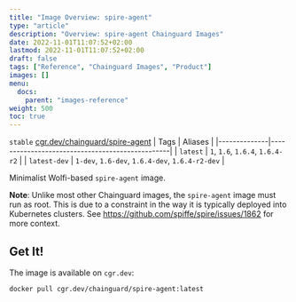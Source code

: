 ```yaml
---
title: "Image Overview: spire-agent"
type: "article"
description: "Overview: spire-agent Chainguard Images"
date: 2022-11-01T11:07:52+02:00
lastmod: 2022-11-01T11:07:52+02:00
draft: false
tags: ["Reference", "Chainguard Images", "Product"]
images: []
menu:
  docs:
    parent: "images-reference"
weight: 500
toc: true
---
```


`stable` [cgr.dev/chainguard/spire-agent](https://github.com/chainguard-images/images/tree/main/images/spire-agent)
| Tags         | Aliases                                         |
|--------------|-------------------------------------------------|
| `latest`     | `1`, `1.6`, `1.6.4`, `1.6.4-r2`                 |
| `latest-dev` | `1-dev`, `1.6-dev`, `1.6.4-dev`, `1.6.4-r2-dev` |



Minimalist Wolfi-based `spire-agent` image.

**Note**: Unlike most other Chainguard images, the `spire-agent` image must run as root.
This is due to a constraint in the way it is typically deployed into Kubernetes clusters.
See https://github.com/spiffe/spire/issues/1862 for more context.

## Get It!

The image is available on `cgr.dev`:

```
docker pull cgr.dev/chainguard/spire-agent:latest
```

